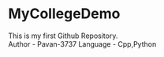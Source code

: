 # MyCollegeDemo
This is my first Github Repository.
<br>
Author - Pavan-3737
Language - Cpp,Python


